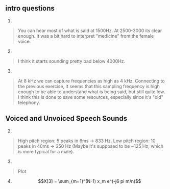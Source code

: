 
## intro questions
1.
> You can hear most of what is said at 1500Hz. At 2500-3000 its clear enough. It was a bit hard to interpret "medicine" from the female voice. 
2.
> I think it starts sounding pretty bad below 4000Hz.
3.
> At 8 kHz we can capture frequencies as high as 4 kHz. Connecting to the previous exercise, It seems that this sampling frequency is high enough to be able to understand what is being said, but still quite low. I think this is done to save some resources, especially since it's "old" telephony.

## Voiced and Unvoiced Speech Sounds
2. 
> High pitch region: 5 peaks in 6ms -> 833 Hz. Low pitch region: 10 peaks in 40ms -> 250 Hz (Maybe it's supposed to be ~125 Hz, which is more typical for a male).
3. 
> Plot
4. $$X[3] = \sum_{m=1}^(N-1) x_m e^(-j6 pi m/n)$$


